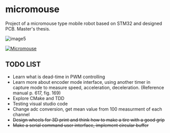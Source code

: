 # micromouse

Project of a micromouse type mobile robot based on STM32 and designed PCB. Master's thesis.

![image5](https://user-images.githubusercontent.com/88197474/166207429-0b169141-2661-4d89-8a53-ffa148ccd0f4.jpg)

[![Micromouse](https://user-images.githubusercontent.com/88197474/173698016-d8611970-c065-429c-81e4-8da12a3d1fff.png)](https://www.youtube.com/watch?v=JYLGGba1-mw "Micromouse")

## TODO LIST

- Learn what is dead-time in PWM controlling
- Learn more about encoder mode interface, using another timer in capture mode to measure speed, acceleration, deceleration. (Reference manual p. 617, fig. 169)
- Explore CMake and TDD
- Testing visual studio code
- Change adc conversion, get mean value from 100 measurment of each channel
- ~~Design wheels for 3D print and think how to make a tire with a good grip~~
- ~~Make a serial command user interface, implement circular buffer~~
